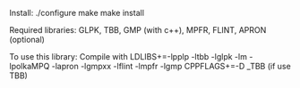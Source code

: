 Install: 
  ./configure
  make
  make install
  
Required libraries: GLPK, TBB, GMP (with c++), MPFR, FLINT, APRON (optional)

To use this library:
Compile with 
  LDLIBS+=-lpplp -ltbb -lglpk -lm  -lpolkaMPQ -lapron -lgmpxx -lflint -lmpfr -lgmp
  CPPFLAGS+=-D _TBB (if use TBB)
